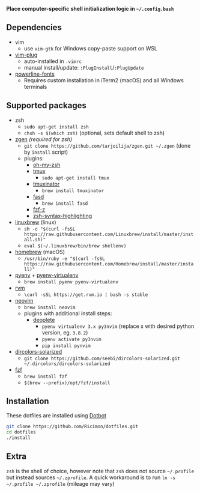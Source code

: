 **Place computer-specific shell initialization logic in `~/.config.bash`**

## Dependencies
- vim
	- use `vim-gtk` for Windows copy-paste support on WSL
- [vim-plug](https://github.com/junegunn/vim-plug)
	- auto-installed in `.vimrc`
	- manual install/update: `:PlugInstall`/`:PlugUpdate`
- [powerline-fonts](https://github.com/powerline/fonts)
	- Requires custom installation in iTerm2 (macOS) and all Windows terminals

## Supported packages
- zsh
	- `sudo apt-get install zsh`
	- `chsh -s $(which zsh)` (optional, sets default shell to zsh)
- [zgen](https://github.com/tarjoilija/zgen) *(required for zsh)*
	- `git clone https://github.com/tarjoilija/zgen.git ~/.zgen` (done by `install` script)
	- plugins:
		- [oh-my-zsh](https://github.com/ohmyzsh/ohmyzsh)
		- [tmux](https://github.com/tmux/tmux)
			- `sudo apt-get install tmux`
		- [tmuxinator](https://github.com/tmuxinator/tmuxinator)
			- `brew install tmuxinator`
		- [fasd](https://github.com/clvv/fasd)
			- `brew install fasd`
		- [fzf-z](https://github.com/andrewferrier/fzf-z)
		- [zsh-syntax-highlighting](https://github.com/zsh-users/zsh-syntax-highlighting)
- [linuxbrew](https://linuxbrew.sh) (linux)
	- `sh -c "$(curl -fsSL https://raw.githubusercontent.com/Linuxbrew/install/master/install.sh)"`
	- `eval $(~/.linuxbrew/bin/brew shellenv)`
- [homebrew](https://brew.sh) (macOS)
	- `/usr/bin/ruby -e "$(curl -fsSL https://raw.githubusercontent.com/Homebrew/install/master/install)"`
- [pyenv](https://github.com/pyenv/pyenv) + [pyenv-virtualenv](https://github.com/pyenv/pyenv-virtualenv)
	- `brew install pyenv pyenv-virtualenv`
- [rvm](https://github.com/rvm/rvm)
	- `\curl -sSL https://get.rvm.io | bash -s stable`
- [neovim](https://github.com/neovim/neovim)
	- `brew install neovim`
	- plugins with additional install steps:
		- [deoplete](https://github.com/Shougo/deoplete.nvim)
			- `pyenv virtualenv 3.x py3nvim` (replace x with desired python version, eg. `3.8.2`)
			- `pyenv activate py3nvim`
			- `pip install pynvim`
- [dircolors-solarized](https://github.com/seebi/dircolors-solarized)
	- `git clone https://github.com/seebi/dircolors-solarized.git ~/.dircolors/dircolors-solarized`
- [fzf](https://github.com/junegunn/fzf)
	- `brew install fzf`
	- `$(brew --prefix)/opt/fzf/install`

## Installation
These dotfiles are installed using [Dotbot](https://github.com/anishathalye/dotbot)
```bash
git clone https://github.com/Ricimon/dotfiles.git
cd dotfiles
./install
```

## Extra
`zsh` is the shell of choice, however note that `zsh` does not source `~/.profile` but instead sources `~/.zprofile`. A quick workaround is to run `ln -s ~/.profile ~/.zprofile` (mileage may vary)
